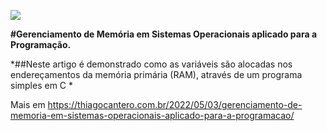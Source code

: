 
![](https://thiagocantero.com.br/wp-content/uploads/2022/06/cropped-thicantero_branco.png)

**#Gerenciamento de Memória em Sistemas Operacionais aplicado para a Programação.**

*##Neste artigo é demonstrado como as variáveis são alocadas nos endereçamentos da memória primária (RAM), através de um programa simples em C *

Mais em https://thiagocantero.com.br/2022/05/03/gerenciamento-de-memoria-em-sistemas-operacionais-aplicado-para-a-programacao/
